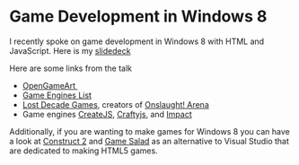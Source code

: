 <!--
id: 37157606676
link: http://kevinisom.info/post/37157606676/game-development-in-windows-8
slug: game-development-in-windows-8
date: Tue Dec 04 2012 15:24:43 GMT+1300 (NZDT)
raw: {"blog_name":"kevinisom","id":37157606676,"post_url":"http://kevinisom.info/post/37157606676/game-development-in-windows-8","slug":"game-development-in-windows-8","type":"text","date":"2012-12-04 02:24:43 GMT","timestamp":1354587883,"state":"published","format":"html","reblog_key":"N5B2C7Hr","tags":[],"short_url":"http://tmblr.co/Zw68YyYcn1KK","highlighted":[],"note_count":0,"title":"Game Development in Windows 8","body":"<p>I recently spoke on game development in Windows 8 with HTML and JavaScript. Here is my <a href=\"http://www.rvl.io/kevnz/html5-game-development/fullscreen#/\" title=\"HTML5 Game Development for Windows 8\" target=\"_blank\">slidedeck</a></p>\n<p>Here are some links from the talk</p>\n<ul><li><a href=\"http://opengameart.org/\" title=\"Open Game Art for graphics and music\" target=\"_blank\">OpenGameArt </a></li>\n<li><a href=\"https://github.com/bebraw/jswiki/wiki/Game-Engines\" title=\"HTML5 Game Engines\" target=\"_blank\">Game Engines List</a></li>\n<li><a href=\"http://lostdecadegames.com/\" title=\"Lost Decade Games\" target=\"_blank\">Lost Decade Games</a>, creators of <a href=\"https://github.com/lostdecade/onslaught_arena\" title=\"Onslaught! Arena\" target=\"_blank\">Onslaught! Arena</a></li>\n<li>Game engines <a href=\"http://createjs.com/#!/CreateJS\" title=\"CreateJS javascript suite\" target=\"_blank\">CreateJS</a>, <a href=\"http://craftyjs.com/\" title=\"Crafty Game Engine\" target=\"_blank\">Craftyjs</a>, and <a href=\"http://impactjs.com/\" title=\"Impact Game Engine\" target=\"_blank\">Impact</a></li>\n</ul><p>Additionally, if you are wanting to make games for Windows 8 you can have a look at <a href=\"https://www.scirra.com/\" title=\"Construct 2 game maker\" target=\"_blank\">Construct 2</a> and <a href=\"http://gamesalad.com/\" title=\"Game Salad\" target=\"_blank\">Game Salad</a> as an alternative to Visual Studio that are dedicated to making HTML5 games.</p>"}
publish: 2012-12-04
tags: 
title: Game Development in Windows 8
-->


Game Development in Windows 8
=============================

I recently spoke on game development in Windows 8 with HTML and
JavaScript. Here is my
[slidedeck](http://www.rvl.io/kevnz/html5-game-development/fullscreen#/ "HTML5 Game Development for Windows 8")

Here are some links from the talk

-   [OpenGameArt ](http://opengameart.org/ "Open Game Art for graphics and music")
-   [Game Engines
    List](https://github.com/bebraw/jswiki/wiki/Game-Engines "HTML5 Game Engines")
-   [Lost Decade
    Games](http://lostdecadegames.com/ "Lost Decade Games"), creators of
    [Onslaught!
    Arena](https://github.com/lostdecade/onslaught_arena "Onslaught! Arena")
-   Game
    engines [CreateJS](http://createjs.com/#!/CreateJS "CreateJS javascript suite"),
    [Craftyjs](http://craftyjs.com/ "Crafty Game Engine"), and
    [Impact](http://impactjs.com/ "Impact Game Engine")

Additionally, if you are wanting to make games for Windows 8 you can
have a look at [Construct
2](https://www.scirra.com/ "Construct 2 game maker") and [Game
Salad](http://gamesalad.com/ "Game Salad") as an alternative to Visual
Studio that are dedicated to making HTML5 games.


